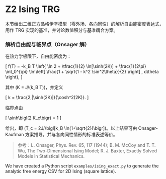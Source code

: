 # Z2 Ising TRG 

本节给出二维正方晶格伊辛模型（零外场、各向同性）的解析自由能密度表达式，用作 TRG 实现的基准，并讨论数值积分与基准耦合方案。

### 解析自由能与临界点（Onsager 解）

在热力学极限下，自由能密度为：

\[
f(T) = -k_B T \left\{ \ln 2 + \tfrac{1}{2} \ln[\sinh(2K)] + \frac{1}{2\pi} \int_0^{\pi} \ln\!\left[ \frac{1 + \sqrt{1 - k^2 \sin^2\theta}}{2} \right] \, d\theta \right\},
\]

其中 \(K = J/(k_B T)\)，并定义

\[
k = \frac{2\,|\sinh(2K)|}{\cosh^2(2K)}.
\]

临界点由

\[
\sinh\bigl(2 K_c\bigr) = 1
\]

给出，即 \(T_c = 2J/\bigl[k_B \ln(1+\sqrt{2})\bigr]\)。以上结果可由 Onsager-Kaufman 方案推导，并与各向同性情形的标准表述等价。

> 参考：L. Onsager, Phys. Rev. 65, 117 (1944); B. M. McCoy and T. T. Wu, The Two-Dimensional Ising Model; R. J. Baxter, Exactly Solved Models in Statistical Mechanics.

We have created a Python script `examples/ising_exact.py` to generate the analytic free energy CSV for 2D Ising (square lattice).